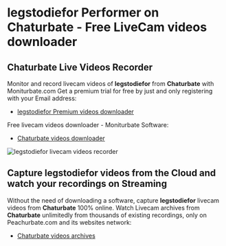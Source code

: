 # legstodiefor Performer on Chaturbate - Free LiveCam videos downloader

## Chaturbate Live Videos Recorder

Monitor and record livecam videos of **legstodiefor** from **Chaturbate** with Moniturbate.com
Get a premium trial for free by just and only registering with your Email address:
* [legstodiefor Premium videos downloader](https://moniturbate.com/request-demo-licence-key.html)

Free livecam videos downloader - Moniturbate Software:
* [Chaturbate videos downloader](https://moniturbate.com/moniturbate-download-software.html)

![legstodiefor livecam videos recorder](https://peachurnet.com/templates/moniturbate-software.png)


## Capture legstodiefor videos from the Cloud and watch your recordings on Streaming

Without the need of downloading a software, capture **legstodiefor** livecam videos from **Chaturbate** 100% online.
Watch Livecam archives from **Chaturbate** unlimitedly from thousands of existing recordings, only on Peachurbate.com and its websites network:
* [Chaturbate videos archives](https://peachurnet.com/)